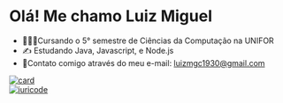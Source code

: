 # Olá! Me chamo Luiz Miguel
- 🧑🏻‍💻Cursando o 5° semestre de Ciências da Computação na UNIFOR
- ✍️ Estudando Java, Javascript, e Node.js
- 📨Contato comigo através do meu e-mail: luizmgc1930@gmail.com

[![card](https://github-readme-stats.vercel.app/api?username=LuizMiguel1905&theme=dark&show_icons=true)](https://github.com/LuizMiguel1905/) <br/>
[![iuricode](https://github-readme-stats.vercel.app/api/top-langs/?username=LuizMiguel1905&hide=html&layout=compact&theme=dark)](https://github.com/LuizMiguel1905/)
